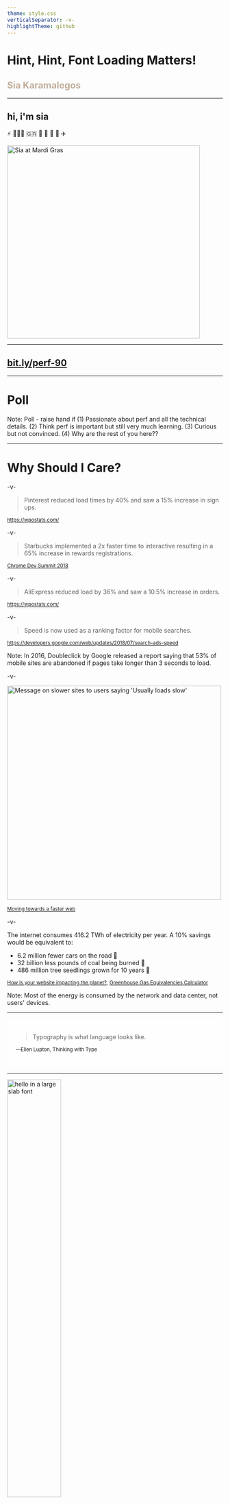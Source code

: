 ```yaml
---
theme: style.css
verticalSeparator: -v-
highlightTheme: github
---
```


<!-- .slide: data-background="./images/types.jpg" -->
<div class="highlighter">
<h1 class="title dark-background">Hint, Hint, Font Loading Matters!</h1>
<h2 class="subtitle" style="color:#c1ad9a;">Sia Karamalegos</h2>
</div>


---

## hi, i'm sia

⚡ 👩🏻‍💻 🇬🇷 🐶 🐺 🎨 📓 ✈️

<img src="./images/sia.gif" alt="Sia at Mardi Gras" height="450px" style="border:none;">

---
<!-- TODO: change -->
## [bit.ly/perf-90](http://bit.ly/perf-90)

---

<!-- .slide: data-background="./images/dog-wave.jpg" -->
<h1 class="dark-background">
  <span class="highlighter">Poll</span>
</h1>
Note: Poll - raise hand if (1) Passionate about perf and all the technical details. (2) Think perf is important but still very much learning. (3) Curious but not convinced. (4) Why are the rest of you here??

---

# Why Should I Care?

-v-

> Pinterest reduced load times by 40% and saw a 15% increase in sign ups.

<small>https://wpostats.com/</small>

-v-

> Starbucks implemented a 2x faster time to interactive resulting in a 65% increase in rewards registrations.

<small>[Chrome Dev Summit 2018](https://www.youtube.com/watch?v=Xryhxi45Q5M&t=1113s&index=6&list=PLNYkxOF6rcIDjlCx1PcphPpmf43aKOAdF )</small>

-v-

> AliExpress reduced load by 36% and saw a 10.5% increase in orders.

<small>https://wpostats.com/</small>

-v-

> Speed is now used as a ranking factor for mobile searches.

<small>https://developers.google.com/web/updates/2018/07/search-ads-speed</small>

Note: In 2016, Doubleclick by Google released a report saying that 53% of mobile sites are abandoned if pages take longer than 3 seconds to load.

-v-

<img src="./images/shame.png" alt="Message on slower sites to users saying 'Usually loads slow'" height="500px" style="border:none;box-shadow:none;">

<small>[Moving towards a faster web](https://blog.chromium.org/2019/11/moving-towards-faster-web.html)</small>

-v-

The internet consumes 416.2 TWh of electricity per year. A 10% savings would be equivalent to:

- 6.2 million fewer cars on the road 🚗 <!-- .element: class="fragment fade-in-then-semi-out" -->
- 32 billion less pounds of coal being burned 💨 <!-- .element: class="fragment fade-in-then-semi-out" -->
- 486 million tree seedlings grown for 10 years 🌳 <!-- .element: class="fragment fade-in-then-semi-out" -->

<small>[How is your website impacting the planet?](https://www.websitecarbon.com/), [Greenhouse Gas Equivalencies Calculator](https://www.epa.gov/energy/greenhouse-gas-equivalencies-calculator)</small>

Note: Most of the energy is consumed by the network and data center, not users' devices.

---

<!-- .slide: data-background="./images/AA-font.jpg" -->

<div style="background-color:rgba(255,255,255,0.75);padding:20px;">

> Typography is what language looks like.

<small>—Ellen Lupton, Thinking with Type</small>

</div>

---

<img class="nooutline" width="50%" src="./images/hello1.png" alt="hello in a large slab font" />

<small>[When Typography Speaks Louder Than Words](https://www.smashingmagazine.com/2012/04/when-typography-speaks-louder-than-words/)</small>

---

<img class="nooutline" width="50%" src="./images/hello2.png" alt="hello in a small caps italic font" />

<small>[When Typography Speaks Louder Than Words](https://www.smashingmagazine.com/2012/04/when-typography-speaks-louder-than-words/)</small>

---

<img class="nooutline" width="50%" src="./images/ny-fonts.jpg" alt="hello in a small caps italic font" />

---

<!-- .slide: data-background="./images/frustration.jpg" -->
<h1 class="dark-background">
  <span class="highlighter">What annoys you about fonts?</span>
</h1>

---

# Case study: Web Fonts

<img class="nooutline" width="50%" src="./images/fonts.png" alt="Screenshot of a Google fonts font option" />

---

## Web Fonts

<ul class="plus-minus">
  <li class="plus fragment fade-in-then-semi-out">Hosted on fast and reliable CDNs</li>
  <li class="plus fragment fade-in-then-semi-out">Can provide optimized variants based on user's browser</li>
   <li class="plus fragment fade-in-then-semi-out">Opportunity for shared caching on popular fonts</li>
  <li class="plus fragment fade-in-then-semi-out">We now have control over FOUT and FOIT!</li>
  <li class="minus fragment fade-in-then-semi-out">Minumum of 2 separate requests</li>
  <li class="minus fragment fade-in-then-semi-out">Can't use resource hints on the font file</li>
  <li class="minus fragment fade-in-then-semi-out">Doesn't take advantage of HTTP2 multiplexing</li>
</ul>

---

<img class="nooutline" src="./images/fonts-css.png" alt="Google fonts load waterfall showing wasted time from loading from css">

<small>[WebPageTest waterfall](http://webpagetest.org/customWaterfall.php?test=190406_EP_2dc139e2f92f617a2ec5f39624d6c8ca&run=2&width=930)</small>

Note: pause here and ask what else seems wasteful - calling from css and connection time to 2nd domain

---

## Loading Google Fonts from CSS

```css
@import url('https://fonts.googleapis.com/css?family=Open+Sans:400,700');
```

<img class="nooutline" src="./images/webfonts_css.png" alt="Google fonts load waterfall showing wasted time from loading from css">

<small>[WebPageTest waterfall](http://webpagetest.org/customWaterfall.php?test=190406_EP_2dc139e2f92f617a2ec5f39624d6c8ca&run=2&width=930)</small>

Note: pause here and ask what else seems wasteful - the connection time to fonts.gstatic.com

---

## Loading Google Fonts from HTML

```html
<link href="https://fonts.googleapis.com/css?family=Muli:400"
      rel="stylesheet">
```

<img class="nooutline" src="./images/fonts-html.png" alt="Google fonts load waterfall showing wasted time from loading from css">

---

## Loading Google Fonts from HTML

```html
<link href="https://fonts.googleapis.com/css?family=Muli:400"
      rel="stylesheet">
```

<img class="nooutline" src="./images/fonts-html-annotated.png" alt="Google fonts load waterfall showing wasted time from loading from extra connection time">

---

<img src="./images/resource-hints.jpg_large" alt="Resource hints cheatsheet find pdf at https://storage.googleapis.com/resource-hints/resource-hints-cheatsheet.pdf" />

<small>https://twitter.com/addyosmani/status/743571393174872064?lang=en</small>

Note: dns-prefetch only does the dns part of the prefetch, but on the plus side, it doesn't expire after a short amount of time.

---

## Loading Google Fonts with preconnect to fonts.gstatic.com

```html
<link rel="preconnect" href="https://fonts.gstatic.com/" crossorigin>
<link href="https://fonts.googleapis.com/css?family=Muli:400"
      rel="stylesheet">
```

<img class="nooutline" src="./images/preconnect.png" alt="Google fonts load waterfall showing preconnect">

---

<!-- .slide: data-background="./images/greek-types.jpg" -->

<div style="background-color:rgba(255,255,255,0.75);padding:20px;">

# Case Study: <br>Self-Hosted Fonts

</div>

---

```html
<link as="font" type="font/woff2"
  href="./fonts/muli-v12-latin-regular.woff2" crossorigin>

<link as="font" type="font/woff2"
  href="./fonts/muli-v12-latin-700.woff2" crossorigin>
```

<img class="nooutline" src="./images/fonts-local.png" alt="Google fonts load waterfall showing local font waiting to load until after CSS">

<small>[WebPageTest waterfall](http://webpagetest.org/customWaterfall.php?test=190406_S0_0a529e9ce6086cbea8e3aadc942ddbf6&run=2&width=930)</small>

---

```html
<link as="font" type="font/woff2"
  href="./fonts/muli-v12-latin-regular.woff2" crossorigin>

<link as="font" type="font/woff2"
  href="./fonts/muli-v12-latin-700.woff2" crossorigin>
```

<img class="nooutline" src="./images/no-preload.png" alt="Google fonts load waterfall showing local font waiting to load until after CSS">

---

## Preload self-hosted fonts*

```html
<link rel="preload" as="font" type="font/woff2"
  href="./fonts/muli-v12-latin-regular.woff2" crossorigin>

<link rel="preload" as="font" type="font/woff2"
  href="./fonts/muli-v12-latin-700.woff2" crossorigin>
```

<img src="./images/font_preload.png" alt="Self-hosted waterfall showing preload">

<small>* Note that `preload` loads a resource whether used or not. Only preload resources that are needed on a particular page.</small>

Note: `rel="preload"` tells the browser to declaratively fetch the resource but not “execute” it (our CSS will queue usage). `as="font"` tells the browser what it will be downloading so that it can set an appropriate priority. Without it, the browser would set a default low priority. `type="font/woff2` tells the browser the file type so that it only downloads the resource if it supports that file type. `crossorigin` is required because fonts are fetched using anonymous mode CORS.

---

<img src="./images/caniuse-preload.png" alt="caniuse coverage report for link rel=preload">

<small>[caniuse](https://caniuse.com/#feat=link-rel-preload)</small>

---

## [Shared Cache is Going Away](https://www.jefftk.com/p/shared-cache-is-going-away)

<small>[Chrome](https://www.chromestatus.com/feature/5730772021411840), [Firefox](https://bugzilla.mozilla.org/show_bug.cgi?id=1536058), [Safari](https://bugs.webkit.org/show_bug.cgi?id=110269)</small>

---

<!-- .slide: data-background="./images/no.jpg" -->

<div style="background-color:rgba(255,255,255,0.75);padding:20px;">

# UX: Font Rendering

</div>

---

## FOIT

<img src="./images/FOIT.png" alt="FOIT in action — note the missing navbar text in the filmstrip screenshot (throttled to slow 3G)">

Note: FOIT in action — note the missing navbar text in the filmstrip screenshot (throttled to slow 3G)

---

## `font-display`

<img src="./images/font-display.png" alt="comparison of different font-display values" width="80%">

<small>https://font-display.glitch.me/</small>

Note: add the `font-display` property to the `@font-face` declaration

---

<img src="./images/googlefonts-fontdisplay.png" class="nooutline" alt="Shipped! @GoogleFonts now let's you control web font loading using `font-display`. Say hello to the `display` parameter " width="55%">


<small>https://twitter.com/addyosmani/status/1128548064287952896/</small>

---

## FOUT

<video autoplay loop>
  <source src="./images/fout.mp4" type="video/mp4">
  Oops, video not supported
</video>

---

> “The style doesn’t matter so much, it’s that it has to flow the same way.”

— Tim Brown, Twitter

---


## Font Style-Matcher by Monica Dinculescu

[meowni.ca/font-style-matcher/](https://meowni.ca/font-style-matcher/)

---

<!-- .slide: data-background="./images/typography-collage.jpg" -->

<h1 class="dark-background highlighter">Variable Fonts</h1>

---

## More resources mentioned

- [Making Google Fonts Faster⚡](https://sia.codes/posts/making-google-fonts-faster/) - includes how do download and host locally
- [Google Analytics + caniuse = *MAGIC*](https://sia.codes/posts/google-analytics-caniuse-magic/) - how to import your Google Analytics data into caniuse
- [subfont](https://github.com/Munter/subfont)

---

<!-- .slide: data-background="./images/baggage_claim.jpg" -->
<h1 class="dark-background">
  <span class="highlighter">Houston's Baggage Claim Complaints</span>
</h1>

<small>http://www.nytimes.com/2012/08/19/opinion/sunday/why-waiting-in-line-is-torture.html</small>

Note: “Often the psychology of queuing is more important than the statistics of the wait itself,” notes the M.I.T. operations researcher Richard Larson. Occupied time (walking to baggage claim) feels shorter than unoccupied time (standing at the carousel).

---

> Are you better off making the site load faster or ensuring that users complete their tasks?

<small>Christine Perfetti, [The Truth About Download Time](https://articles.uie.com/download_time/) 2006</small>

---

<!-- .slide: data-background="./images/types.jpg" -->

<div style="background-color:rgba(255,255,255,0.75);padding:20px;">

# Thanks!
Writing, resources, and more at [sia.codes](https://sia.codes/)

</div>
